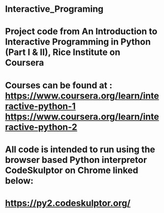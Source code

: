# Interactive_Programing
# Project code from An Introduction to Interactive Programming in Python (Part I & II), Rice Institute on Coursera
# Courses can be found at : https://www.coursera.org/learn/interactive-python-1 https://www.coursera.org/learn/interactive-python-2
# All code is intended to run using the browser based Python interpretor CodeSkulptor on Chrome linked below:
# https://py2.codeskulptor.org/
